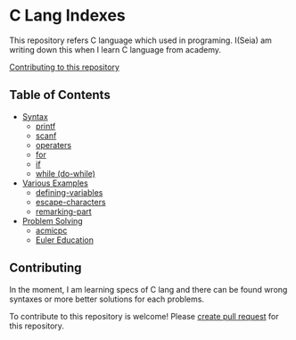 # C Lang Indexes
This repository refers C language which used in programing.
I(Seia) am writing down this when I learn C language from academy.

[Contributing to this repository](#contributing)

## Table of Contents

- [Syntax](/syntax)
  - [printf](/syntax/printf.cpp)
  - [scanf](/syntax/scanf.cpp)
  - [operaters](/syntax/operaters.cpp)
  - [for](/syntax/for.cpp)
  - [if](/syntax/if.cpp)
  - [while (do-while)](/syntax/while.cpp)
- [Various Examples](/various-examples)
  - [defining-variables](/various-examples/defining-variables.cpp)
  - [escape-characters](/various-examples/escape-characters.cpp)
  - [remarking-part](/various-examples/remarking-part.cpp)
- [Problem Solving](/aps)
  - [acmicpc](/aps/bj)
  - [Euler Education](/aps/ee)

## Contributing

In the moment, I am learning specs of C lang and there can be found wrong syntaxes or more better solutions for each problems.

To contribute to this repository is welcome!
Please [create pull request](../../pulls) for this repository.
